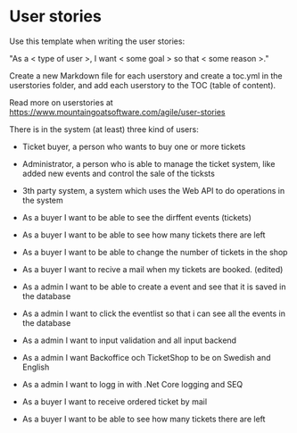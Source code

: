# User stories

Use this template when writing the user stories:

"As a < type of user >, I want < some goal > so that < some reason >."

Create a new Markdown file for each userstory and create a toc.yml in the userstories folder, and add each userstory to the TOC (table of content).

Read more on userstories at [https://www.mountaingoatsoftware.com/agile/user-stories
](https://www.mountaingoatsoftware.com/agile/user-stories)

There is in the system (at least) three kind of users:

* Ticket buyer, a person who wants to buy one or more tickets
* Administrator, a person who is able to manage the ticket system, like added new events and control the sale of the ticksts
* 3th party system, a system which uses the Web API to do operations in the system
* As a buyer I want to be able to see the dirffent events (tickets)

* As a buyer I want to be able to see how many tickets there are left
* As a buyer I want to be able to change the number of tickets in the shop

* As a buyer I want to recive a mail when my tickets are booked. (edited)
* As a admin I want to be able to create a event and see that it is saved in the database
* As a admin I want to click the eventlist so that i can see all the events in the database 
* As a admin I want to input validation and all input backend
* As a admin I want Backoffice och TicketShop to be on Swedish and English
* As a admin I want to logg in with .Net Core logging and SEQ
* As a buyer I want to receive ordered ticket by mail
* As a buyer I want to be able to see how many tickets there are left



